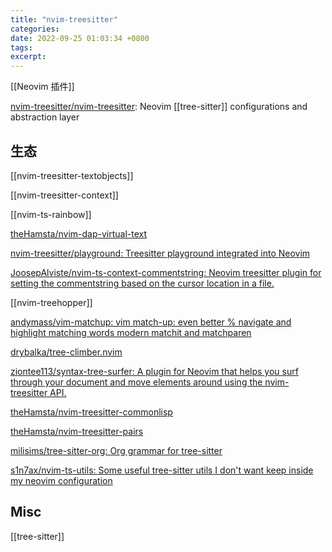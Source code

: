 ```yaml
---
title: "nvim-treesitter"
categories: 
date: 2022-09-25 01:03:34 +0800
tags: 
excerpt: 
---
```


[[Neovim 插件]]

[nvim-treesitter/nvim-treesitter](https://github.com/nvim-treesitter/nvim-treesitter): Neovim [[tree-sitter]] configurations and abstraction layer


## 生态



[[nvim-treesitter-textobjects]]

[[nvim-treesitter-context]]

[[nvim-ts-rainbow]]


[theHamsta/nvim-dap-virtual-text](https://github.com/theHamsta/nvim-dap-virtual-text)

[nvim-treesitter/playground: Treesitter playground integrated into Neovim](https://github.com/nvim-treesitter/playground)

[JoosepAlviste/nvim-ts-context-commentstring: Neovim treesitter plugin for setting the commentstring based on the cursor location in a file.](https://github.com/JoosepAlviste/nvim-ts-context-commentstring)

[[nvim-treehopper]]


[andymass/vim-matchup: vim match-up: even better % navigate and highlight matching words modern matchit and matchparen](https://github.com/andymass/vim-matchup/)

[drybalka/tree-climber.nvim](https://github.com/drybalka/tree-climber.nvim)


[ziontee113/syntax-tree-surfer: A plugin for Neovim that helps you surf through your document and move elements around using the nvim-treesitter API.](https://github.com/ziontee113/syntax-tree-surfer)


[theHamsta/nvim-treesitter-commonlisp](https://github.com/theHamsta/nvim-treesitter-commonlisp)

[theHamsta/nvim-treesitter-pairs](https://github.com/theHamsta/nvim-treesitter-pairs)


[milisims/tree-sitter-org: Org grammar for tree-sitter](https://github.com/milisims/tree-sitter-org)

[s1n7ax/nvim-ts-utils: Some useful tree-sitter utils I don't want keep inside my neovim configuration](https://github.com/s1n7ax/nvim-ts-utils)




## Misc

[[tree-sitter]]


